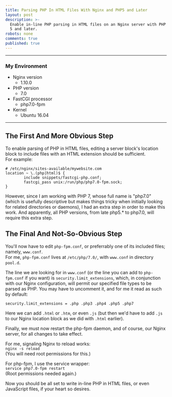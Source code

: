 ```yaml
---
title: Parsing PHP In HTML Files With Nginx and PHP5 and Later
layout: post
description: >-
  Enable in-line PHP parsing in HTML files on an Nginx server with PHP versions
  5 and later.
robots: none
comments: true
published: true
---
```

___
### My Environment  
- Nginx version
	- 1.10.0
- PHP version
	- 7.0
- FastCGI processor
	- php7.0-fpm
- Kernel
	- Ubuntu 16.04
___

## The First And More Obvious Step

To enable parsing of PHP in HTML files, editing a server block's location block to include files with an HTML extension should be sufficient.  
For example:  

```
# /etc/nginx/sites-available/mywebsite.com
location ~ \.(php|html)$ {
        include snippets/fastcgi-php.conf;
        fastcgi_pass unix:/run/php/php7.0-fpm.sock;
}
```  

However, since I am working with PHP 7, whose full name is "php7.0" (which is usefully descriptive but makes things tricky when initially looking for related directories or daemons), I had an extra step in order to make this work. And apparently, all PHP versions, from late php5.\* to php7.0, will require this extra step.

## The Final And Not-So-Obvious Step

You'll now have to edit `php-fpm.conf`, or preferrably one of its included files; namely, `www.conf`.  
For me, `php-fpm.conf` lives at `/etc/php/7.0/`, with `www.conf` in directory `pool.d`.  

The line we are looking for in `www.conf` (or the line you can add to `php-fpm.conf` if you want) is `security.limit_extensions`, which, in conjunction with our Nginx configuration, will permit our specified file types to be parsed as PHP. You may have to uncomment it, and for me it read as such by default:

`security.limit_extensions = .php .php3 .php4 .php5 .php7`

Here we can add `.html` or `.htm`, or even `.js` (but then we'd have to add `.js` to our Nginx location block as we did with `.html` earlier).  

Finally, we must now restart the php-fpm daemon, and of course, our Nginx server, for all changes to take effect.

For me, signaling Nginx to reload works:  
`nginx -s reload`  
(You will need root permissions for this.)  

For php-fpm, I use the service wrapper:  
`service php7.0-fpm restart`  
(Root permissions needed again.)

Now you should be all set to write in-line PHP in HTML files, or even JavaScript files, if your heart so desires.
